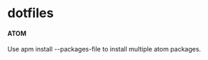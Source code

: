 # dotfiles

#### ATOM

Use apm install --packages-file <filename> to install multiple atom packages.
